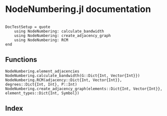 # NodeNumbering.jl documentation

```@contents
```

```@meta
DocTestSetup = quote
    using NodeNumbering: calculate_bandwidth
    using NodeNumbering: create_adjacency_graph
    using NodeNumbering: RCM
end
```

## Functions

```@docs
NodeNumbering.element_adjacencies
NodeNumbering.calculate_bandwidth(G::Dict{Int, Vector{Int}})
NodeNumbering.RCM(adjacency::Dict{Int, Vector{Int}}, degrees::Dict{Int, Int}, P::Int)
NodeNumbering.create_adjacency_graph(elements::Dict{Int, Vector{Int}}, element_types::Dict{Int, Symbol})
```

## Index

```@index
```

